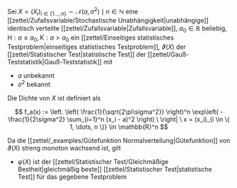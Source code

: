 Sei $X = (X_i)_{i \in \{ 1 \dots, n \}} \sim \mathcal{N}(a, \sigma^2) \mid n \in \mathbb{N}$ eine [[zettel/Zufallsvariable/Stochastische Unabhängigkeit|unabhängige]] identisch verteilte [[zettel/Zufallsvariable|Zufallsvariable]], $a_0 \in \mathbb{R}$ beliebig, $\text{H} : a \le a_0, \text{K} : a \gt a_0$ ein [[zettel/Einseitiges statistisches Testproblem|einseitiges statistisches Testproblem]], $\vartheta(X)$ der [[zettel/Statistischer Test|statistische Test]] der [[zettel/Gauß-Teststatistik|Gauß-Teststatistik]] mit
- $a$ unbekannt
- $\sigma^2$ bekannt

Die Dichte von $X$ ist definiert als

$$
	f_a(x) := \left. \left( \frac{1}{\sqrt{2\pi\sigma^2}} \right)^n \exp\left( -\frac{1}{2\sigma^2} \sum_{i=1}^n (x_i - a)^2 \right) \ \right| \ x = (x_i)_{i \in \{ 1, \dots, n \}} \in \mathbb{R}^n
$$

Da die [[zettel/_examples/Gütefunktion Normalverteilung|Gütefunktion]] von $\vartheta(X)$ streng monoton wachsend ist, gilt
- $\varphi(X)$ ist der [[zettel/Statistischer Test/Gleichmäßige Bestheit|gleichmäßig beste]] [[zettel/Statistischer Test|statistische Test]] für das gegebene Testproblem